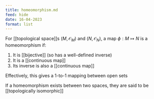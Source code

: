 ```yaml
---
title: homeomorphism.md
feed: hide
date: 16-04-2023
format: list
---
```



For [[topological space]]s $(M, \mathcal O_M)$ and $(N, \mathcal O_N)$, a map $\phi: M\mapsto N$ is a homeomorphism if:
1. It is [[bijective]] (so has a well-defined inverse)
2. It is a [[continuous map]]
3. Its inverse is also a [[continuous map]]

Effectively, this gives a 1-to-1 mapping between open sets

If a homeomorphism exists between two spaces, they are said to be [[topologically isomorphic]]
